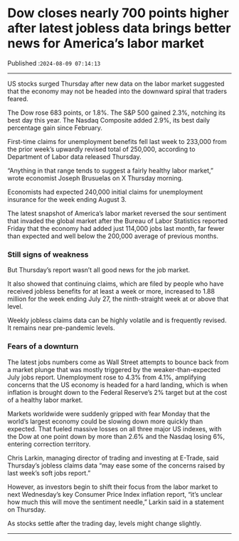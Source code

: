 # Dow closes nearly 700 points higher after latest jobless data brings better news for America’s labor market

Published :`2024-08-09 07:14:13`

---

US stocks surged Thursday after new data on the labor market suggested that the economy may not be headed into the downward spiral that traders feared.

The Dow rose 683 points, or 1.8%. The S&P 500 gained 2.3%, notching its best day this year. The Nasdaq Composite added 2.9%, its best daily percentage gain since February.

First-time claims for unemployment benefits fell last week to 233,000 from the prior week’s upwardly revised total of 250,000, according to Department of Labor data released Thursday.

“Anything in that range tends to suggest a fairly healthy labor market,” wrote economist Joseph Brusuelas on X Thursday morning.

Economists had expected 240,000 initial claims for unemployment insurance for the week ending August 3.

The latest snapshot of America’s labor market reversed the sour sentiment that invaded the global market after the Bureau of Labor Statistics reported Friday that the economy had added just 114,000 jobs last month, far fewer than expected and well below the 200,000 average of previous months.

### Still signs of weakness

But Thursday’s report wasn’t all good news for the job market.

It also showed that continuing claims, which are filed by people who have received jobless benefits for at least a week or more, increased to 1.88 million for the week ending July 27, the ninth-straight week at or above that level.

Weekly jobless claims data can be highly volatile and is frequently revised. It remains near pre-pandemic levels.

### Fears of a downturn

The latest jobs numbers come as Wall Street attempts to bounce back from a market plunge that was mostly triggered by the weaker-than-expected July jobs report. Unemployment rose to 4.3% from 4.1%, amplifying concerns that the US economy is headed for a hard landing, which is when inflation is brought down to the Federal Reserve’s 2% target but at the cost of a healthy labor market.

Markets worldwide were suddenly gripped with fear Monday that the world’s largest economy could be slowing down more quickly than expected. That fueled massive losses on all three major US indexes, with the Dow at one point down by more than 2.6% and the Nasdaq losing 6%, entering correction territory.

Chris Larkin, managing director of trading and investing at E-Trade, said Thursday’s jobless claims data “may ease some of the concerns raised by last week’s soft jobs report.”

However, as investors begin to shift their focus from the labor market to next Wednesday’s key Consumer Price Index inflation report, “it’s unclear how much this will move the sentiment needle,” Larkin said in a statement on Thursday.

As stocks settle after the trading day, levels might change slightly.

---

